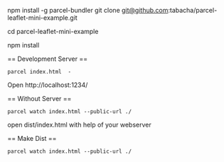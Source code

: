 
npm install -g parcel-bundler
git clone git@github.com:tabacha/parcel-leaflet-mini-example.git

cd parcel-leaflet-mini-example

npm install


== Development Server ==

```
parcel index.html  -
```

Open  http://localhost:1234/

== Without Server ==

```
parcel watch index.html --public-url ./
```

open dist/index.html with help of your webserver

== Make Dist ==

```
parcel watch index.html --public-url ./
```